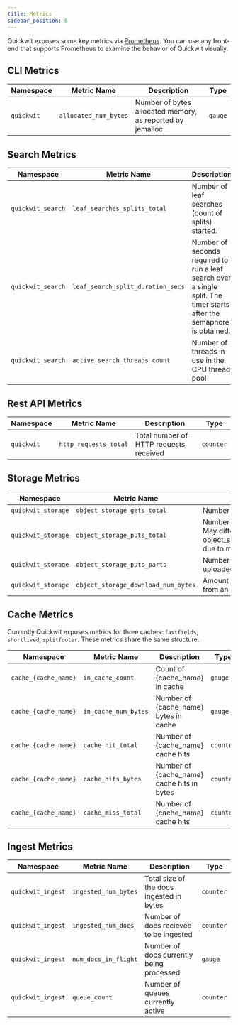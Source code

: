```yaml
---
title: Metrics
sidebar_position: 6
---
```


Quickwit exposes some key metrics via [Prometheus](https://prometheus.io/). You can use any front-end that supports Prometheus to examine the behavior of Quickwit visually.

## CLI Metrics

| Namespace | Metric Name | Description | Type |
| --------- | ----------- | ----------- | ---- |
| `quickwit` | `allocated_num_bytes` | Number of bytes allocated memory, as reported by jemalloc. | `gauge` |

## Search Metrics

| Namespace | Metric Name | Description | Type |
| --------- | ----------- | ----------- | ---- |
| `quickwit_search` | `leaf_searches_splits_total` | Number of leaf searches (count of splits) started. | `counter` |
| `quickwit_search` | `leaf_search_split_duration_secs` | Number of seconds required to run a leaf search over a single split. The timer starts after the semaphore is obtained. | `histogram` |
| `quickwit_search` | `active_search_threads_count` | Number of threads in use in the CPU thread pool | `gauge` |

## Rest API Metrics

| Namespace | Metric Name | Description | Type |
| --------- | ----------- | ----------- | ---- |
| `quickwit` | `http_requests_total` | Total number of HTTP requests received | `counter` |

## Storage Metrics

| Namespace | Metric Name | Description | Type |
| --------- | ----------- | ----------- | ---- |
| `quickwit_storage` | `object_storage_gets_total` | Number of objects fetched. | `counter` |
| `quickwit_storage` | `object_storage_puts_total` | Number of objects uploaded. May differ from object_storage_requests_parts due to multipart upload. | `counter` |
| `quickwit_storage` | `object_storage_puts_parts` | Number of object parts uploaded. | `counter` |
| `quickwit_storage` | `object_storage_download_num_bytes` | Amount of data downloaded from an object storage. | `counter` |

## Cache Metrics

Currently Quickwit exposes metrics for three caches: `fastfields`, `shortlived`, `splitfooter`. These metrics share the same structure.

| Namespace | Metric Name | Description | Type |
| --------- | ----------- | ----------- | ---- |
| `cache_{cache_name}` | `in_cache_count` | Count of {cache_name} in cache | `gauge` |
| `cache_{cache_name}` | `in_cache_num_bytes` | Number of {cache_name} bytes in cache | `gauge` |
| `cache_{cache_name}` | `cache_hit_total` | Number of {cache_name} cache hits | `counter` |
| `cache_{cache_name}` | `cache_hits_bytes` | Number of {cache_name} cache hits in bytes | `counter` |
| `cache_{cache_name}` | `cache_miss_total` | Number of {cache_name} cache hits | `counter` |

## Ingest Metrics

| Namespace | Metric Name | Description | Type |
| --------- | ----------- | ----------- | ---- |
| `quickwit_ingest` | `ingested_num_bytes` | Total size of the docs ingested in bytes | `counter` |
| `quickwit_ingest` | `ingested_num_docs` | Number of docs recieved to be ingested | `counter` |
| `quickwit_ingest` | `num_docs_in_flight` | Number of docs currently being processed | `gauge` |
| `quickwit_ingest` | `queue_count` | Number of queues currently active | `counter` |